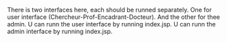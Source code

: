 There is two interfaces here, each should be runned separately. One for user interface (Chercheur-Prof-Encadrant-Docteur). And the other for thee admin. U can runn the user interface by running index.jsp. U can runn the admin interface by running index.jsp.
